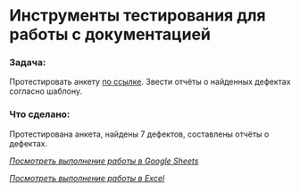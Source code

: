 # Инструменты тестирования для работы с документацией

### Задача:
Протестировать анкету [по ссылке](http://zayavka-na-kartu-3.sdew.ru/). Звести отчёты о найденных дефектах согласно шаблону.

### Что сделано:
Протестирована анкета, найдены 7 дефектов, составлены отчёты о дефектах.

[*Посмотреть выполнение работы в Google Sheets*](https://docs.google.com/spreadsheets/d/10BZKZpNNdlFacJJcXoAfXqOChuDCExOY18JWpLLS624/edit?usp=sharing)

[*Посмотреть выполнение работы в Excel*](https://github.com/albinamv/Netology-Manual_testing/blob/main/3.%20Documentation%20testing%20tools/Testing%20documentation%20tools%20-%20Markova.xlsx)
